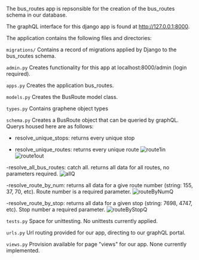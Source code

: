 The bus_routes app is repsonsible for the creation of the bus_routes schema in our database.

The graphQL interface for this django app is found at http://127.0.0.1:8000.

The application contains the following files and directories:

`migrations/`
Contains a record of migrations applied by Django to the bus_routes schema.

`admin.py`
Creates functionality for this app at localhost:8000/admin (login required).

`apps.py`
Creates the application bus_routes.

`models.py`
Creates the BusRoute model class.

`types.py`
Contains graphene object types

`schema.py`
Creates a BusRoute object that can be queried by graphQL. Querys housed here are as follows:

- resolve_unique_stops: returns every unique stop

- resolve_unique_routes: returns every unique route
![route1in](https://user-images.githubusercontent.com/71881578/126664189-0173cf28-a8f2-45e9-b0b3-b1d0119149a1.PNG)
![route1out](https://user-images.githubusercontent.com/71881578/126664199-8751caf9-cad0-4f65-9133-de88ebc01493.PNG)

-resolve_all_bus_routes: catch all. returns all data for all routes, no parameters required.
![allQ](https://user-images.githubusercontent.com/71881578/125189397-ce744a00-e22f-11eb-9914-c4a44b18ce2f.PNG)

-resolve_route_by_num: returns all data for a give route number (string: 155, 37, 70, etc). Route
number is a required parameter.
![routeByNumQ](https://user-images.githubusercontent.com/71881578/125189423-ec41af00-e22f-11eb-8661-c9c3e35683e8.PNG)

-resolve_route_by_stop: returns all data for a given stop (string: 7698, 4747, etc). Stop number 
a required parameter.
![routeByStopQ](https://user-images.githubusercontent.com/71881578/125189419-e946be80-e22f-11eb-99d7-97d16a0746fe.PNG)


`tests.py`
Space for unittesting. No unittests currently applied.

`urls.py`
Url routing provided for our app, directing to our graphQL portal.

`views.py`
Provision available for page "views" for our app. None currently implemented.
